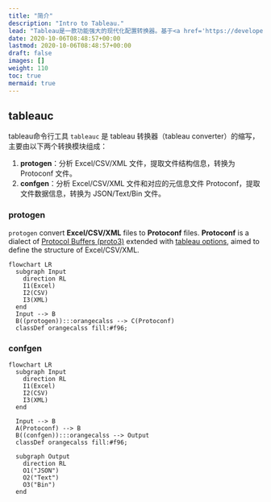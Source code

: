 ```yaml
---
title: "简介"
description: "Intro to Tableau."
lead: "Tableau是一款功能强大的现代化配置转换器。基于<a href='https://developers.google.com/protocol-buffers/docs/proto3'>Protobuf (proto3)</a>，它能够将 <b>Excel/CSV/XML</b> 转换成多种格式：<a href='https://developers.google.com/protocol-buffers/docs/proto3#json'><b>JSON</b></a>，<a href='https://developers.google.com/protocol-buffers/docs/text-format-spec'><b>Text</b></a> 和 <a href='https://developers.google.com/protocol-buffers/docs/encoding'><b>Bin</b></a>。"
date: 2020-10-06T08:48:57+00:00
lastmod: 2020-10-06T08:48:57+00:00
draft: false
images: []
weight: 110
toc: true
mermaid: true
---
```


## tableauc

tableau命令行工具 `tableauc` 是 tableau 转换器（tableau converter）的缩写，主要由以下两个转换模块组成：

1. **protogen**：分析 Excel/CSV/XML 文件，提取文件结构信息，转换为 Protoconf 文件。
2. **confgen**：分析 Excel/CSV/XML 文件和对应的元信息文件 Protoconf，提取文件数据信息，转换为 JSON/Text/Bin 文件。

### protogen

`protogen` convert **Excel/CSV/XML** files to **Protoconf** files.
**Protoconf** is a dialect of [Protocol Buffers (proto3)](https://developers.google.com/protocol-buffers/docs/proto3) extended with [tableau options](https://github.com/tableauio/tableau/blob/master/proto/tableau/protobuf/tableau.proto), aimed to define the structure of Excel/CSV/XML.

```mermaid
flowchart LR
  subgraph Input
    direction RL
    I1(Excel)
    I2(CSV)
    I3(XML)
  end
  Input --> B
  B((protogen)):::orangecalss --> C(Protoconf)
  classDef orangecalss fill:#f96;
```

### confgen

```mermaid
flowchart LR
  subgraph Input
    direction RL
    I1(Excel)
    I2(CSV)
    I3(XML)
  end
  
  Input --> B
  A(Protoconf) --> B
  B((confgen)):::orangecalss --> Output
  classDef orangecalss fill:#f96;
  
  subgraph Output
    direction RL
    O1("JSON")
    O2("Text")
    O3("Bin")
  end
```
